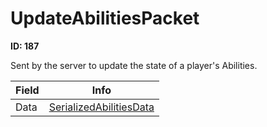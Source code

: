 # UpdateAbilitiesPacket

__ID: 187__

Sent by the server to update the state of a player's Abilities.

<table><thead><tr><th>Field</th><th>Info</th></tr></thead><tbody>
<tr><td>Data</td><td><a href="../types/SerializedAbilitiesData.md">SerializedAbilitiesData</a></td></tr>
</tbody></table>